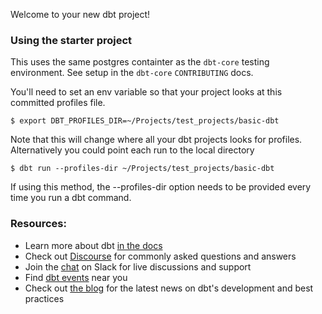 Welcome to your new dbt project!

### Using the starter project

This uses the same postgres containter as the `dbt-core` testing environment.  See setup in the `dbt-core` `CONTRIBUTING` docs.

You'll need to set an env variable so that your project looks at this committed profiles file.  

`$ export DBT_PROFILES_DIR=~/Projects/test_projects/basic-dbt`

Note that this will change where all your dbt projects looks for profiles.  Alternatively you could point each run to the local directory

`$ dbt run --profiles-dir ~/Projects/test_projects/basic-dbt`

If using this method, the --profiles-dir option needs to be provided every time you run a dbt command.

### Resources:
- Learn more about dbt [in the docs](https://docs.getdbt.com/docs/introduction)
- Check out [Discourse](https://discourse.getdbt.com/) for commonly asked questions and answers
- Join the [chat](https://community.getdbt.com/) on Slack for live discussions and support
- Find [dbt events](https://events.getdbt.com) near you
- Check out [the blog](https://blog.getdbt.com/) for the latest news on dbt's development and best practices
